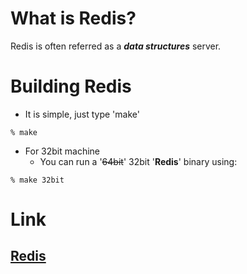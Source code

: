 # What is Redis?

Redis is often referred as a ***data structures*** server.

# Building Redis

- It is simple, just type 'make'
```
% make
```
- For 32bit machine
	- You can run a '~~64bit~~' 32bit '**Redis**' binary using:
```
% make 32bit
```
# Link

[Redis](https://redis.io)
------------------------
